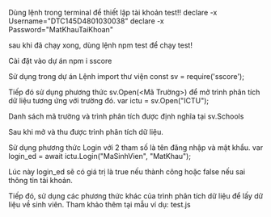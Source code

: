 Dùng lệnh trong terminal để thiết lập tài khoản test!! declare -x Username="DTC145D4801030038" declare -x Password="MatKhauTaiKhoan"

sau khi đã chạy xong, dùng lệnh npm test để chạy test!

Cài đặt vào dự án
npm i sscore

Sử dụng trong dự án
Lệnh import thư viện const sv = require('sscore');

Tiếp đó sử dụng phương thức sv.Open(<Mã Trường>) để mở trình phân tích dữ liệu tương ứng với trường đó. var ictu = sv.Open("ICTU");

Danh sách mã trường và trình phân tích được định nghĩa tại sv.Schools

Sau khi mở và thu được trình phân tích dữ liệu.

Sử dụng phương thức Login với 2 tham số là tên đăng nhập và mật khẩu. var login_ed = await ictu.Login("MaSinhVien", "MatKhau");

Lúc này login_ed sẽ có giá trị là true nếu thành công hoặc false nếu sai thông tin tài khoản.

Tiếp đó, sử dụng các phương thức khác của trình phân tích dữ liệu để lấy dữ liệu về sinh viên. Tham khảo thêm tại mẫu ví dụ: test.js